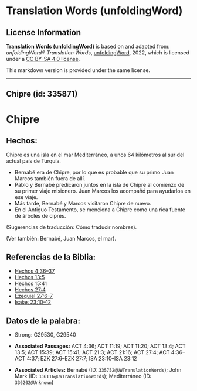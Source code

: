# Translation Words (unfoldingWord)

## License Information

**Translation Words (unfoldingWord)** is based on and adapted from: _unfoldingWord® Translation Words_, [unfoldingWord](https://unfoldingword.org/utw), 2022, which is licensed under a [CC BY-SA 4.0 license](https://creativecommons.org/licenses/by-sa/4.0/legalcode.en).

This markdown version is provided under the same license.



--------------------------------

## Chipre (id: 335871)

Chipre
======

Hechos:
-------

Chipre es una isla en el mar Mediterráneo, a unos 64 kilómetros al sur del actual país de Turquía.

* Bernabé era de Chipre, por lo que es probable que su primo Juan Marcos también fuera de allí.
* Pablo y Bernabé predicaron juntos en la isla de Chipre al comienzo de su primer viaje misionero. Juan Marcos los acompañó para ayudarlos en ese viaje.
* Más tarde, Bernabé y Marcos visitaron Chipre de nuevo.
* En el Antiguo Testamento, se menciona a Chipre como una rica fuente de árboles de ciprés.

(Sugerencias de traducción: Cómo traducir nombres).

(Ver también: Bernabé, Juan Marcos, el mar).

Referencias de la Biblia:
-------------------------

* [Hechos 4:36–37](https://ref.ly/Acts4:36-Acts4:37)
* [Hechos 13:5](https://ref.ly/Acts13:5)
* [Hechos 15:41](https://ref.ly/Acts15:41)
* [Hechos 27:4](https://ref.ly/Acts27:4)
* [Ezequiel 27:6–7](https://ref.ly/Ezek27:6-Ezek27:7)
* [Isaías 23:10–12](https://ref.ly/Isa23:10-Isa23:12)

Datos de la palabra:
--------------------

* Strong: G29530, G29540

* **Associated Passages:** ACT 4:36; ACT 11:19; ACT 11:20; ACT 13:4; ACT 13:5; ACT 15:39; ACT 15:41; ACT 21:3; ACT 21:16; ACT 27:4; ACT 4:36–ACT 4:37; EZK 27:6–EZK 27:7; ISA 23:10–ISA 23:12
* **Associated Articles:** Bernabé (ID: `335752@UWTranslationWords`); John Mark (ID: `336116@UWTranslationWords`); Mediterráneo (ID: `336202@Unknown`)

